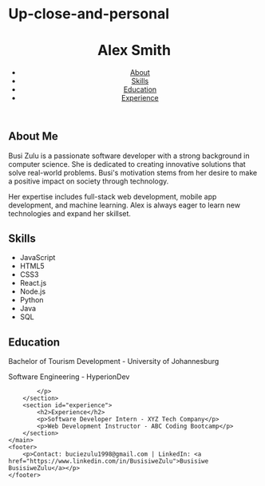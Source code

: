# Up-close-and-personal
<!DOCTYPE html>
<html lang="en">
<head>
    <meta charset="UTF-8">
    <meta name="viewport" content="width=device-width, initial-scale=1.0">
    <title>Busi Zulu - Personal Website</title>
    <link rel="stylesheet" href="styles.css">
</head>
<body>
    <header>
        <h1>Alex Smith</h1>
        <nav>
            <ul>
                <li><a href="#about">About</a></li>
                <li><a href="#skills">Skills</a></li>
                <li><a href="#education">Education</a></li>
                <li><a href="#experience">Experience</a></li>
            </ul>
        </nav>
    </header>
    <main>
        <section id="about">
            <h2>About Me</h2>
            <p>
                Busi Zulu is a passionate software developer with a strong background in computer science. She is dedicated to creating innovative solutions that solve real-world problems. Busi's motivation stems from her desire to make a positive impact on society through technology.
            </p>
            <p>
                Her expertise includes full-stack web development, mobile app development, and machine learning. Alex is always eager to learn new technologies and expand her skillset.
            </p>
        </section>
        <section id="skills">
            <h2>Skills</h2>
            <ul>
                <li>JavaScript</li>
                <li>HTML5</li>
                <li>CSS3</li>
                <li>React.js</li>
                <li>Node.js</li>
                <li>Python</li>
                <li>Java</li>
                <li>SQL</li>
            </ul>
        </section>
        <section id="education">
            <h2>Education</h2>
            <p>Bachelor of Tourism Development - University of Johannesburg</p>
            <p>Software Engineering - HyperionDev

            </p>
        </section>
        <section id="experience">
            <h2>Experience</h2>
            <p>Software Developer Intern - XYZ Tech Company</p>
            <p>Web Development Instructor - ABC Coding Bootcamp</p>
        </section>
    </main>
    <footer>
        <p>Contact: buciezulu1998@gmail.com | LinkedIn: <a href="https://www.linkedin.com/in/BusisiweZulu">Busisiwe BusisiweZulu</a></p>
    </footer>
</body>
</html>


